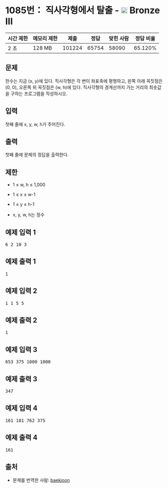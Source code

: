 # 1085번： 직사각형에서 탈출 - <img src="https://static.solved.ac/tier_small/3.svg" style="height:20px" /> Bronze III



| 시간 제한 | 메모리 제한 | 제출 | 정답 | 맞힌 사람 | 정답 비율 |
| --- | --- | --- | --- | --- | --- |
| 2 초 | 128 MB | 101224 | 65754 | 58090 | 65.120% |
## 문제

한수는 지금 (x, y)에 있다. 직사각형은 각 변이 좌표축에 평행하고, 왼쪽 아래 꼭짓점은 (0, 0), 오른쪽 위 꼭짓점은 (w, h)에 있다. 직사각형의 경계선까지 가는 거리의 최솟값을 구하는 프로그램을 작성하시오.

## 입력

첫째 줄에 x, y, w, h가 주어진다.

## 출력

첫째 줄에 문제의 정답을 출력한다.

## 제한

- 1 ≤ w, h ≤ 1,000

- 1 ≤ x ≤ w-1

- 1 ≤ y ≤ h-1

- x, y, w, h는 정수

## 예제 입력 1

<pre>6 2 10 3
</pre>
## 예제 출력 1

<pre>1
</pre>
## 예제 입력 2

<pre>1 1 5 5
</pre>
## 예제 출력 2

<pre>1
</pre>
## 예제 입력 3

<pre>653 375 1000 1000
</pre>
## 예제 출력 3

<pre>347
</pre>
## 예제 입력 4

<pre>161 181 762 375
</pre>
## 예제 출력 4

<pre>161
</pre>
## 출처

- 문제를 번역한 사람: [baekjoon](/user/baekjoon)